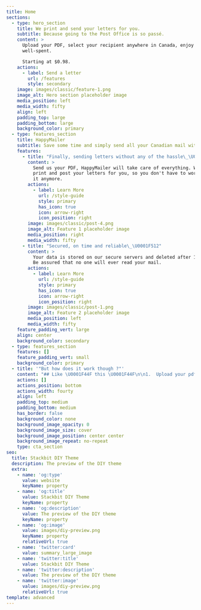 ```yaml
---
title: Home
sections:
  - type: hero_section
    title: We print and send your letters for you.
    subtitle: Because going to the Post Office is so passé.
    content: >
      Upload your PDF, select your recipient anywhere in Canada, enjoy your time
      well-spent.

      Starting at $0.98.
    actions:
      - label: Send a letter
        url: /features
        style: secondary
    image: images/classic/feature-1.png
    image_alt: Hero section placeholder image
    media_position: left
    media_width: fifty
    align: left
    padding_top: large
    padding_bottom: large
    background_color: primary
  - type: features_section
    title: HappyMailer
    subtitle: Save some time and simply send all your Canadian mail with
    features:
      - title: "Finally, sending letters without any of the hassle\_\U0001F64C"
        content: >
          Send us your PDF, HappyMailer will take care of everything. We will
          print and post your letters for you, so you don't have to worry about
          it anymore.
        actions:
          - label: Learn More
            url: /style-guide
            style: primary
            has_icon: true
            icon: arrow-right
            icon_position: right
        image: images/classic/post-4.png
        image_alt: Feature 1 placeholder image
        media_position: right
        media_width: fifty
      - title: "Secured, on time and reliable\_\U0001F512"
        content: >
          Your data is stored on our secure servers and deleted after 1 month.
          Be assured that no one will ever read your mail.
        actions:
          - label: Learn More
            url: /style-guide
            style: primary
            has_icon: true
            icon: arrow-right
            icon_position: right
        image: images/classic/post-1.png
        image_alt: Feature 2 placeholder image
        media_position: left
        media_width: fifty
    feature_padding_vert: large
    align: center
    background_color: secondary
  - type: features_section
    features: []
    feature_padding_vert: small
    background_color: primary
  - title: '"But how does it work though ?"'
    content: "## Like \U0001F44F this \U0001F44F\n\n1.  Upload your pdf, just as you would like to be posted in the letter\n\n\n2.  Fill in address details, like the return and destination address\n\n\n3.  Confirm your purchase\n\n\n4.  Congrats, You just sent mail ! We will print, stamp and send your letter !\n"
    actions: []
    actions_position: bottom
    actions_width: fourty
    align: left
    padding_top: medium
    padding_bottom: medium
    has_border: false
    background_color: none
    background_image_opacity: 0
    background_image_size: cover
    background_image_position: center center
    background_image_repeat: no-repeat
    type: cta_section
seo:
  title: Stackbit DIY Theme
  description: The preview of the DIY theme
  extra:
    - name: 'og:type'
      value: website
      keyName: property
    - name: 'og:title'
      value: Stackbit DIY Theme
      keyName: property
    - name: 'og:description'
      value: The preview of the DIY theme
      keyName: property
    - name: 'og:image'
      value: images/diy-preview.png
      keyName: property
      relativeUrl: true
    - name: 'twitter:card'
      value: summary_large_image
    - name: 'twitter:title'
      value: Stackbit DIY Theme
    - name: 'twitter:description'
      value: The preview of the DIY theme
    - name: 'twitter:image'
      value: images/diy-preview.png
      relativeUrl: true
template: advanced
---
```

